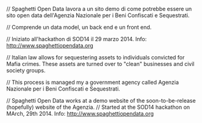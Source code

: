 // Spaghetti Open Data lavora a un sito demo di come potrebbe essere un sito open data dell'Agenzia Nazionale per i Beni Confiscati e Sequestrati. 

// Comprende un data model, un back end e un front end.

// Iniziato all'hackathon di SOD14 il 29 marzo 2014. Info: http://www.spaghettiopendata.org

// Italian law allows for sequestering assets to individuals convicted for Mafia crimes. These assets are turned over to "clean" businesses and civil society groups.

// This process is managed my a government agency called Agenzia Nazionale per i Beni Confiscati e Sequestrati.

// Spaghetti Open Data works at a demo website of the soon-to-be-release (hopefully) website of the Agenzia. 
// Started at the SOD14 hackathon on MArch, 29th 2014. Info: http://www.spaghettiopendata.org
